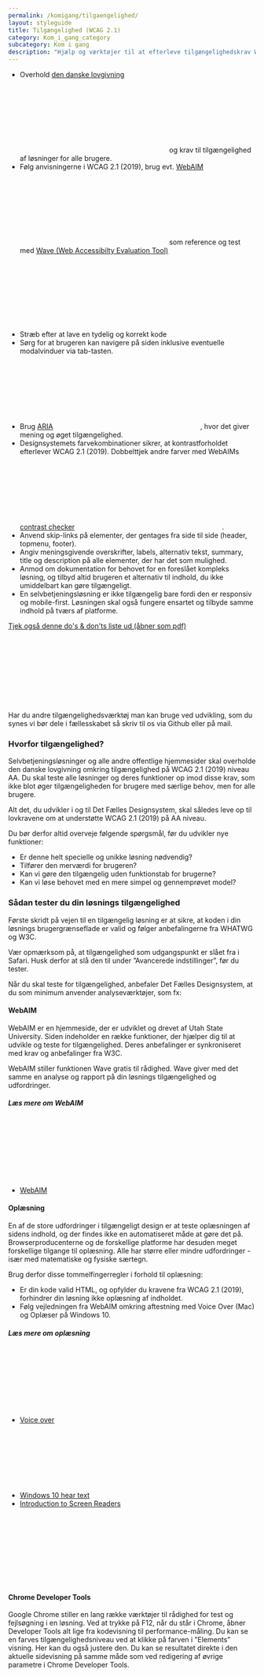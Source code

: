 ```yaml
---
permalink: /komigang/tilgaengelighed/
layout: styleguide
title: Tilgængelighed (WCAG 2.1)
category: Kom_i_gang_category
subcategory: Kom i gang
description: "Hjælp og værktøjer til at efterleve tilgængelighedskrav WCAG 2.1 level AA."
---
```


- Overhold <a href="https://digst.dk/digital-service/webtilgaengelighed" class="icon-link">den danske lovgivning<svg class="icon-svg" focusable="false" aria-hidden="true" tabindex="-1"><use xlink:href="#open-in-new"></use></svg></a> og krav til tilgængelighed af løsninger for alle brugere.
- Følg anvisningerne i WCAG 2.1 (2019),  brug evt. <a href="https://webaim.org/" class="icon-link">WebAIM<svg class="icon-svg" focusable="false" aria-hidden="true" tabindex="-1"><use xlink:href="#open-in-new"></use></svg></a> som reference og test med <a href="http://wave.webaim.org/" class="icon-link" lang="en">Wave (Web Accessibilty Evaluation Tool)<svg class="icon-svg" focusable="false" aria-hidden="true" tabindex="-1"><use xlink:href="#open-in-new"></use></svg></a>
- Stræb efter at lave en tydelig og korrekt kode
- Sørg for at brugeren kan navigere på siden inklusive eventuelle modalvinduer via tab-tasten.
- Brug <a href="https://www.w3.org/WAI/standards-guidelines/aria/" class="icon-link">ARIA<svg class="icon-svg" focusable="false" aria-hidden="true" tabindex="-1"><use xlink:href="#open-in-new"></use></svg></a>, hvor det giver mening og øget tilgængelighed.
- Designsystemets farvekombinationer sikrer, at kontrastforholdet efterlever WCAG 2.1 (2019). Dobbelttjek andre farver med WebAIMs <a href="https://webaim.org/resources/contrastchecker/" class="icon-link">contrast checker<svg class="icon-svg" focusable="false" aria-hidden="true" tabindex="-1"><use xlink:href="#open-in-new"></use></svg></a>.
- Anvend skip-links på elementer, der gentages fra side til side (header, topmenu, footer).
- Angiv meningsgivende overskrifter, labels, alternativ tekst, summary, title og description på alle elementer, der har det som mulighed.
- Anmod om dokumentation for behovet for en foreslået kompleks løsning, og tilbyd altid brugeren et alternativ til indhold, du ikke umiddelbart kan gøre tilgængeligt.
- En selvbetjeningsløsning er ikke tilgængelig bare fordi den er responsiv og mobile-first. Løsningen skal også fungere ensartet og tilbyde samme indhold på tværs af platforme.


<p class="mt-6"><a href="https://www.socialdigital.dk/wp-content/uploads/Tilg%C3%A6ngeligt-digitalt-design-Social-Digital.pdf" class="icon-link">Tjek også denne do's & don'ts liste ud (åbner som pdf)<svg class="icon-svg" focusable="false" aria-hidden="true" tabindex="-1"><use xlink:href="#open-in-new"></use></svg></a></p>

Har du andre tilgængelighedsværktøj man kan bruge ved udvikling, som du synes vi bør dele i fællesskabet så skriv til os via Github eller på mail.

### Hvorfor tilgængelighed?

Selvbetjeningsløsninger og alle andre offentlige hjemmesider skal overholde den danske lovgivning omkring tilgængelighed på WCAG 2.1 (2019) niveau AA. Du skal teste alle løsninger og deres funktioner op imod disse krav, som ikke blot øger tilgængeligheden for brugere med særlige behov, men for alle brugere.

Alt det, du udvikler i og til Det Fælles Designsystem, skal således leve op til lovkravene om at understøtte WCAG 2.1 (2019) på AA niveau.

Du bør derfor altid overveje følgende spørgsmål, før du udvikler nye funktioner:

- Er denne helt specielle og unikke løsning nødvendig?
- Tilfører den merværdi for brugeren?
- Kan vi gøre den tilgængelig uden funktionstab for brugerne?
- Kan vi løse behovet med en mere simpel og gennemprøvet model?

### Sådan tester du din løsnings tilgængelighed

Første skridt på vejen til en tilgængelig løsning er at sikre, at koden i din løsnings brugergrænseflade er valid og følger anbefalingerne fra WHATWG og W3C.

Vær opmærksom på, at tilgængelighed som udgangspunkt er slået fra i Safari. Husk derfor at slå den til under ”Avancerede indstillinger”, før du tester.

Når du skal teste for tilgængelighed, anbefaler Det Fælles Designsystem, at du som minimum anvender analyseværktøjer, som fx:

#### WebAIM

WebAIM er en hjemmeside, der er udviklet og drevet af Utah State University. Siden indeholder en række funktioner, der hjælper dig til at udvikle og teste for tilgængelighed. Deres anbefalinger er synkroniseret med krav og anbefalinger fra W3C.

WebAIM stiller funktionen Wave gratis til rådighed. Wave giver med det samme en analyse og rapport på din løsnings tilgængelighed og udfordringer.

##### Læs mere om WebAIM

<ul class="nobullet-list">
<li><a href="https://webaim.org/resources/" class="icon-link">WebAIM<svg class="icon-svg" focusable="false" aria-hidden="true" tabindex="-1"><use xlink:href="#open-in-new"></use></svg></a></li>
</ul>   

#### Oplæsning

En af de store udfordringer i tilgængeligt design er at teste oplæsningen af sidens indhold, og der findes ikke en automatiseret måde at gøre det på. Browserproducenterne og de forskellige platforme har desuden meget forskellige tilgange til oplæsning. Alle har større eller mindre udfordringer - især med matematiske og fysiske særtegn.

Brug derfor disse tommelfingerregler i forhold til oplæsning:

- Er din kode valid HTML, og opfylder du kravene fra WCAG 2.1 (2019), forhindrer din løsning ikke oplæsning af indholdet.
- Følg vejledningen fra WebAIM omkring aftestning med Voice Over (Mac) og Oplæser på Windows 10.

##### Læs mere om oplæsning

<ul class="nobullet-list">
<li><a href="https://webaim.org/articles/voiceover/" class="icon-link">Voice over<svg class="icon-svg" focusable="false" aria-hidden="true" tabindex="-1"><use xlink:href="#open-in-new"></use></svg></a></li>
<li><a href="https://support.microsoft.com/da-dk/help/17173/windows-10-hear-text-read-aloud" class="icon-link">Windows 10 hear text<svg class="icon-svg" focusable="false" aria-hidden="true" tabindex="-1"><use xlink:href="#open-in-new"></use></svg></a></li>
<li><a href="https://youtu.be/o_mvO6EQ0tM" class="icon-link">Introduction to Screen Readers<svg class="icon-svg" focusable="false" aria-hidden="true" tabindex="-1"><use xlink:href="#open-in-new"></use></svg></a></li>
</ul>   

#### Chrome Developer Tools

Google Chrome stiller en lang række værktøjer til rådighed for test og fejlsøgning i en løsning. Ved at trykke på F12, når du står i Chrome, åbner Developer Tools alt lige fra kodevisning til performance-måling. Du kan se en farves tilgængelighedsniveau ved at klikke på farven i ”Elements” visning. Her kan du også justere den. Du kan se resultatet direkte i den aktuelle sidevisning på samme måde som ved redigering af øvrige parametre i Chrome Developer Tools.
